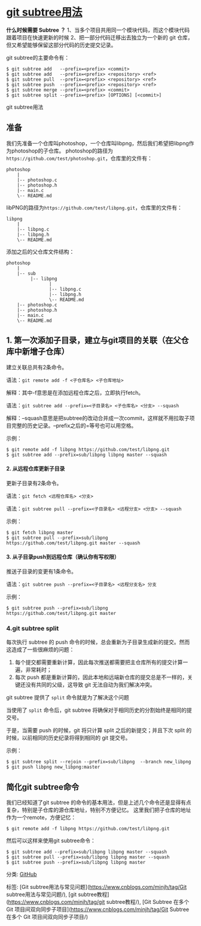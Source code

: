 # [git subtree用法 ](https://www.cnblogs.com/minjh/p/15540742.html)

**什么时候需要 Subtree ？**
1、当多个项目共用同一个模块代码，而这个模块代码跟着项目在快速更新的时候
2、把一部分代码迁移出去独立为一个新的 git 仓库，但又希望能够保留这部分代码的历史提交记录。

git subtree的主要命令有：



```
$ git subtree add   --prefix=<prefix> <commit>
$ git subtree add   --prefix=<prefix> <repository> <ref>
$ git subtree pull  --prefix=<prefix> <repository> <ref>
$ git subtree push  --prefix=<prefix> <repository> <ref>
$ git subtree merge --prefix=<prefix> <commit>
$ git subtree split --prefix=<prefix> [OPTIONS] [<commit>]
```



git subtree用法

## 准备

我们先准备一个仓库叫photoshop，一个仓库叫libpng，然后我们希望把libpng作为photoshop的子仓库。
photoshop的路径为`https://github.com/test/photoshop.git`，仓库里的文件有：



```
photoshop
    |
    |-- photoshop.c
    |-- photoshop.h
    |-- main.c
    \-- README.md
```



libPNG的路径为`https://github.com/test/libpng.git`，仓库里的文件有：



```
libpng
    |
    |-- libpng.c
    |-- libpng.h
    \-- README.md
```



 添加之后的父仓库文件结构：



```
photoshop
    |
    |-- sub
         |-- libpng
                |
                |-- libpng.c
                |-- libpng.h
                \-- README.md
    |-- photoshop.c
    |-- photoshop.h
    |-- main.c
    \-- README.md
```



 

## 1. 第一次添加子目录，建立与git项目的关联（在父仓库中新增子仓库）

建立关联总共有2条命令。

语法：`git remote add -f <子仓库名> <子仓库地址>`

解释：其中-f意思是在添加远程仓库之后，立即执行fetch。

语法：`git subtree add --prefix=<子目录名> <子仓库名> <分支> --squash`

解释：–squash意思是把subtree的改动合并成一次commit，这样就不用拉取子项目完整的历史记录。–prefix之后的=等号也可以用空格。

示例：

```
$ git remote add -f libpng https://github.com/test/libpng.git
$ git subtree add --prefix=sub/libpng libpng master --squash
```

#### 2. 从远程仓库更新子目录

更新子目录有2条命令。

语法：`git fetch <远程仓库名> <分支>`

语法：`git subtree pull --prefix=<子目录名> <远程分支> <分支> --squash`

示例：

```
$ git fetch libpng master
$ git subtree pull --prefix=sub/libpng https://github.com/test/libpng.git master --squash
```

#### 3. 从子目录push到远程仓库（确认你有写权限）

推送子目录的变更有1条命令。

语法：`git subtree push --prefix=<子目录名> <远程分支名> 分支`

示例：

```
$ git subtree push --prefix=sub/libpng https://github.com/test/libpng.git master
```

### 4.git subtree split

每次执行 subtree 的 push 命令的时候，总会重新为子目录生成新的提交。然而这造成了一些很麻烦的问题：

1. 每个提交都需要重新计算，因此每次推送都需要把主仓库所有的提交计算一遍，非常耗时；
2. 每次 push 都是重新计算的，因此本地和远端新仓库的提交总是不一样的，关键还没有共同的父级，这导致 git 无法自动为我们解决冲突。

git subtree 提供了 `split` 命令就是为了解决这个问题

当使用了 `split` 命令后，git subtree 将确保对于相同历史的分割始终是相同的提交号。

于是，当需要 push 的时候，git 将只计算 split 之后的新提交；并且下次 split 的时候，以前相同的历史纪录将得到相同的 git 提交号。

示例：

```
$ git subtree split --rejoin --prefix=sub/libpng  --branch new_libpng
$ git push libpng new_libpng:master 
```

 

## 简化git subtree命令

我们已经知道了git subtree 的命令的基本用法，但是上述几个命令还是显得有点复杂，特别是子仓库的源仓库地址，特别不方便记忆。
这里我们把子仓库的地址作为一个remote，方便记忆：

```
$ git remote add -f libpng https://github.com/test/libpng.git
```

然后可以这样来使用git subtree命令：

```
$ git subtree add --prefix=sub/libpng libpng master --squash
$ git subtree pull --prefix=sub/libpng libpng master --squash
$ git subtree push --prefix=sub/libpng libpng master
```

 

分类: [GitHub](https://www.cnblogs.com/minjh/category/2060331.html)

标签: [Git subtree用法与常见问题](https://www.cnblogs.com/minjh/tag/Git subtree用法与常见问题/), [git subtree教程](https://www.cnblogs.com/minjh/tag/git subtree教程/), [Git Subtree 在多个 Git 项目间双向同步子项目](https://www.cnblogs.com/minjh/tag/Git Subtree 在多个 Git 项目间双向同步子项目/)